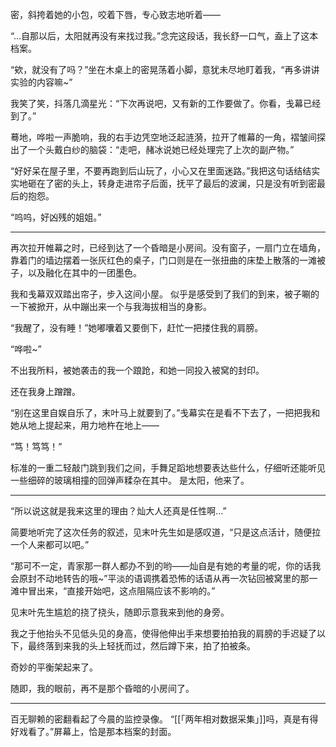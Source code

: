 密，斜挎着她的小包，咬着下唇，专心致志地听着――

“…自那以后，太阳就再没有来找过我。”念完这段话，我长舒一口气，盍上了这本档案。

“欸，就没有了吗？”坐在木桌上的密晃荡着小脚，意犹未尽地盯着我，“再多讲讲实验的内容嘛~”

我笑了笑，抖落几滴星光：“下次再说吧，又有新的工作要做了。你看，戋幕已经到了。”

蓦地，哗啦一声脆响，我的右手边凭空地泛起涟漪，拉开了帷幕的一角，褶皱间探出了一个头戴白纱的脑袋：“走吧，赭冰说她已经处理完了上次的副产物。”

“好好呆在屋子里，不要再跑到后山玩了，小心又在里面迷路。”我把这句话结结实实地砸在了密的头上，转身走进帘子后面，抚平了最后的波澜，只是没有听到密最后的抱怨。

“呜呜，好凶残的姐姐。”


***

再次拉开帷幕之时，已经到达了一个昏暗是小房间。没有窗子，一扇门立在墙角，靠着门的墙边摆着一张灰红色的桌子，门口则是在一张扭曲的床垫上散落的一滩被子，以及融化在其中的一团墨色。

我和戋幕双双踏出帘子，步入这间小屋。
似乎是感受到了我们的到来，被子唰的一下被掀开，从中蹦出来一个与我海拔相当的身影。

“我醒了，没有睡！”她嘟囔着又要倒下，赶忙一把搂住我的肩膀。

“哗啦~”

不出我所料，被她袭击的我一个踉跄，和她一同投入被窝的封印。

还在我身上蹭蹭。

“别在这里自娱自乐了，末叶马上就要到了。”戋幕实在是看不下去了，一把把我和她从地上提起来，用力地杵在地上――

“笃！笃笃！”

标准的一重二轻敲门跳到我们之间，手舞足蹈地想要表达些什么，仔细听还能听见一些细碎的玻璃相撞的回弹声糅杂在其中。
是太阳，他来了。

***

“所以说这就是我来这里的理由？灿大人还真是任性啊…”

简要地听完了这次任务的叙述，见末叶先生如是感叹道，“只是这点活计，随便拉一个人来都可以吧。”

“那可不一定，青家那一群人都办不到的哟――灿自是有她的考量的呢，你的话我会原封不动地转告的哦~”平淡的语调携着恐怖的话语从再一次钻回被窝里的那一滩中冒出来，“直接开始吧，这点阻隔应该不影响的。”

见末叶先生尴尬的挠了挠头，随即示意我来到他的身旁。

我之于他抬头不见低头见的身高，使得他伸出手来想要拍拍我的肩膀的手迟疑了以下，最终落到来我的头上轻抚而过，然后蹲下来，拍了拍被条。

奇妙的平衡架起来了。

随即，我的眼前，再不是那个昏暗的小房间了。

***

百无聊赖的密翻看起了今晨的监控录像。
“[[「两年相对数据采集」]]吗，真是有得好戏看了。”屏幕上，恰是那本档案的封面。